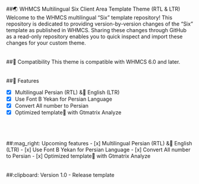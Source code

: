 ##:earth_asia: WHMCS Multilingual Six Client Area Template Theme (RTL & LTR)
Welcome to the WHMCS multilingual “Six” template repository! This repository is dedicated to providing version-by-version changes of the “Six” template as published in WHMCS. Sharing these changes through GitHub as a read-only repository enables you to quick inspect and import these changes for your custom theme.
<br/>
<br/>
<br/>
##:nut_and_bolt: Compatibility
This theme is compatible with WHMCS 6.0 and later.
<br/>
<br/>
<br/>
##:rocket: Features
- [x] Multilingual Persian (RTL) & ٍEnglish (LTR)
- [x] Use Font B Yekan for Persian Language
- [x] Convert All number to Persian 
- [x] Optimized template ٌwith Gtmatrix Analyze 
<br/>
<br/>
<br/>
##:mag_right: Upcoming features
- [x] Multilingual Persian (RTL) & ٍEnglish (LTR)
- [x] Use Font B Yekan for Persian Language
- [x] Convert All number to Persian 
- [x] Optimized template ٌwith Gtmatrix Analyze 
<br/>
<br/>
<br/>
##:clipboard: Version
1.0 - Release template 
